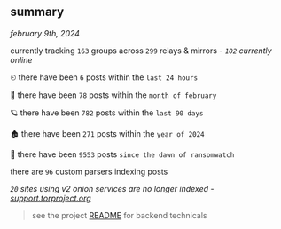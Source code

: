 
## summary
_february 9th, 2024_

currently tracking `163` groups across `299` relays & mirrors - _`102` currently online_

⏲ there have been `6` posts within the `last 24 hours`

🦈 there have been `78` posts within the `month of february`

🪐 there have been `782` posts within the `last 90 days`

🏚 there have been `271` posts within the `year of 2024`

🦕 there have been `9553` posts `since the dawn of ransomwatch`

there are `96` custom parsers indexing posts

_`20` sites using v2 onion services are no longer indexed - [support.torproject.org](https://support.torproject.org/onionservices/v2-deprecation/)_

> see the project [README](https://github.com/joshhighet/ransomwatch#ransomwatch--) for backend technicals
